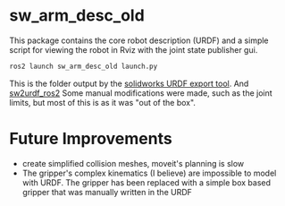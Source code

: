 # sw_arm_desc_old
This package contains the core robot description (URDF) and a simple script for
viewing the robot in Rviz with the joint state publisher gui.

```bash
ros2 launch sw_arm_desc_old launch.py
```

This is the folder output by the [solidworks URDF export tool](http://wiki.ros.org/sw_urdf_exporter). And [sw2urdf_ros2](https://github.com/xiaoming-sun6/sw2urdf_ros2) Some manual modifications were made, such as the joint limits, but most of this is as it was "out of the box". 

# Future Improvements

- create simplified collision meshes, moveit's planning is slow
- The gripper's complex kinematics (I believe) are impossible to model with
  URDF. The gripper has been replaced with a simple box based gripper that was
  manually written in the URDF
